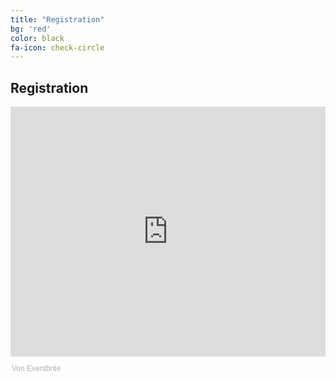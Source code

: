 ```yaml
---
title: "Registration"
bg: 'red'
color: black
fa-icon: check-circle
---
```


## Registration

<div style="width:100%; text-align:left;"><iframe src="https://eventbrite.de/tickets-external?eid=44526253222&ref=etckt" frameborder="0" height="400" width="100%" vspace="0" hspace="0" marginheight="5" marginwidth="5" scrolling="auto" allowtransparency="true"></iframe><div style="font-family:Helvetica, Arial; font-size:12px; padding:10px 0 5px; margin:2px; width:100%; text-align:left;" ><a class="powered-by-eb" style="color: #ADB0B6; text-decoration: none;" target="_blank" href="http://www.eventbrite.de/">Von Eventbrite</a></div></div>
